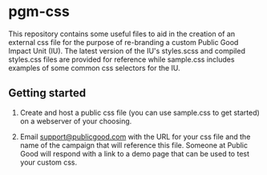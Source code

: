 # pgm-css

This repository contains some useful files to aid in the creation of an external css file for the purpose of re-branding a custom Public Good Impact Unit (IU).  The latest version of the IU's styles.scss and compiled styles.css files are provided for reference while sample.css includes examples of some common css selectors for the IU.


## Getting started

1. Create and host a public css file (you can use sample.css to get started) on a webserver of your choosing.

2. Email support@publicgood.com with the URL for your css file and the name of the campaign that will reference this file.  Someone at Public Good will respond with a link to a demo page that can be used to test your custom css.
